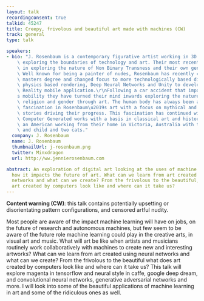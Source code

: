 ```yaml
---
layout: talk
recordingconsent: true
talkid: 45247
title: Creepy, frivolous and beautiful art made with machines (CW)
track: general
type: talk

speakers:
- bio: "J. Rosenbaum is a contemporary figurative artist working in 3D modeling and\
    \ exploring the boundaries of technology and art. Their most recent work has been\
    \ in exploring the nature of Non Binary Transness and their own genders and sexuality.\
    \ Well known for being a painter of nudes, Rosenbaum has recently completed a\
    \ masters degree and changed focus to more technologically based digital art using\
    \ physics based rendering, Deep Neural Networks and Unity to develop an Augmented\
    \ Reality mobile application.\r\nFollowing a car accident that impaired Rosenbaum\u2019\
    s mobility they have turned their mind inwards exploring the nature of humanity,\
    \ religion and gender through art. The human body has always been a source of\
    \ fascination in Rosenbaum\u2019s art with a focus on mythical and archaeological\
    \ stories driving their progress. This fascination has continued with their newest\
    \ Computer Generated works with a basis in classical art and history.\r\nJ is\
    \ an American working from their home in Victoria, Australia with their partner\
    \ and child and two cats."
  company: J. Rosenbaum
  name: J. Rosenbaum
  thumbnailUrl: j-rosenbaum.png
  twitter: Minxdragon
  url: http://ww.jennierosenbaum.com

abstract: An exploration of digital art looking at the uses of machine learning and
  how it impacts the future of art. What can we learn from art created using neural
  networks and what can we create? From the frivolous to the beautiful, what does
  art created by computers look like and where can it take us?
---
```

**Content warning (CW)**: this talk contains potentially upsetting or disorientating pattern configurations, and censored artful nudity.


Most people are aware of the impact machine learning will have on jobs, on the future of research and autonomous machines, but few seem to be aware of the future role machine learning could play in the creative arts, in visual art and music. What will art be like when artists and musicians routinely work collaboratively with machines to create new and interesting artworks? What can we learn from art created using neural networks and what can we create? From the frivolous to the beautiful what does art created by computers look like and where can it take us? This talk will explore magenta in tensorflow and neural style in caffe, google deep dream, and convolutional neural networks, generative adversarial networks and more. I will look into some of the beautiful applications of machine learning in art and some of the ridiculous ones as well.
